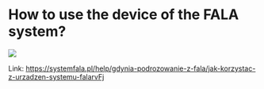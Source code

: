 # How to use the device of the FALA system?


![](../../../../files/download/?name=root.CmsImageStore%2Fbytes%2Ffilename%2Fmimetype%2FENG_PLAKAT_A3_24.04.24_ma%C5%82y_002_How_to_use_FA_uLOGUNL.jpg)




Link: https://systemfala.pl/help/gdynia-podrozowanie-z-fala/jak-korzystac-z-urzadzen-systemu-falarvFj

